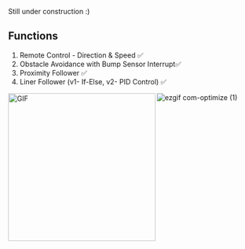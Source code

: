 Still under construction :)



## Functions

1) Remote Control - Direction & Speed ✅
2) Obstacle Avoidance with Bump Sensor Interrupt✅
3) Proximity Follower ✅
4) Liner Follower (v1- If-Else, v2- PID Control) ✅

<img align="left" alt="GIF" height="300px" src="https://github.com/Cebelle1/NTU-SCSE-Y2/assets/84433822/64968480-8720-49cc-912a-82f349e95a84" />

![ezgif com-optimize (1)](https://github.com/Cebelle1/NTU-SCSE-Y2/assets/84433822/c462587e-c398-4572-95c8-c84977148ca5)
